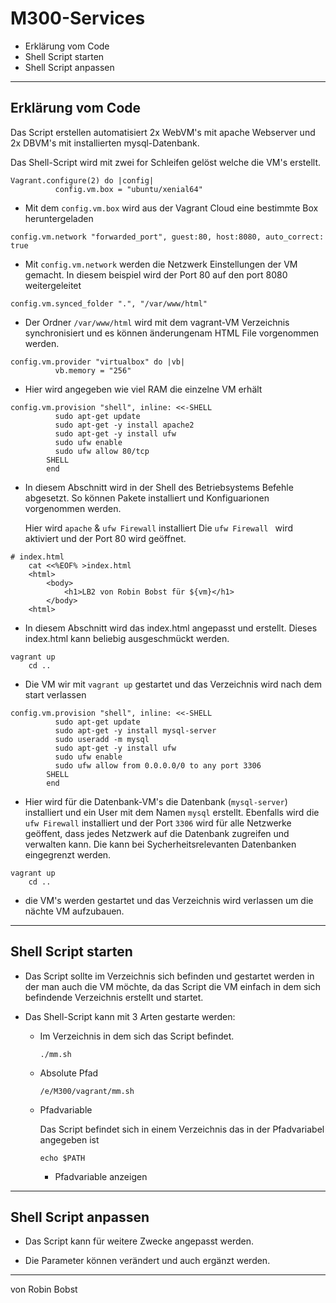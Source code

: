 # M300-Services

* Erklärung vom Code
* Shell Script starten
* Shell Script anpassen

---

## Erklärung vom Code

Das Script erstellen automatisiert 2x WebVM's mit apache Webserver und 2x DBVM's mit installierten mysql-Datenbank.

Das Shell-Script wird mit zwei for Schleifen gelöst welche die VM's erstellt. 


```
Vagrant.configure(2) do |config|
          config.vm.box = "ubuntu/xenial64"
```

* Mit dem `config.vm.box` wird aus der Vagrant Cloud eine bestimmte Box heruntergeladen

```
config.vm.network "forwarded_port", guest:80, host:8080, auto_correct: true
```
* Mit `config.vm.network` werden die Netzwerk Einstellungen der VM gemacht. In diesem beispiel wird der Port 80 auf den port 8080 weitergeleitet 

```
config.vm.synced_folder ".", "/var/www/html"
```

* Der Ordner `/var/www/html` wird mit dem vagrant-VM Verzeichnis synchronisiert und es können änderungenam HTML File vorgenommen werden. 

```
config.vm.provider "virtualbox" do |vb|
          vb.memory = "256"  
```

* Hier wird angegeben wie viel RAM die einzelne VM erhält

```
config.vm.provision "shell", inline: <<-SHELL 
          sudo apt-get update
          sudo apt-get -y install apache2
          sudo apt-get -y install ufw
          sudo ufw enable
          sudo ufw allow 80/tcp
        SHELL
        end
```

* In diesem Abschnitt wird in der Shell des Betriebsystems Befehle abgesetzt. So können Pakete installiert und Konfiguarionen vorgenommen werden.
  
  Hier wird `apache` & `ufw Firewall` installiert
  Die `ufw Firewall ` wird aktiviert und der Port 80 wird geöffnet.

```
# index.html 
    cat <<%EOF% >index.html
    <html>
        <body>
            <h1>LB2 von Robin Bobst für ${vm}</h1>
        </body>
    <html>
```

* In diesem Abschnitt wird das index.html angepasst und erstellt. Dieses index.html kann beliebig ausgeschmückt werden.

```
vagrant up
    cd ..
```

* Die VM wir mit `vagrant up` gestartet und das Verzeichnis wird nach dem start verlassen

```
config.vm.provision "shell", inline: <<-SHELL 
          sudo apt-get update
          sudo apt-get -y install mysql-server
          sudo useradd -m mysql
          sudo apt-get -y install ufw
          sudo ufw enable
          sudo ufw allow from 0.0.0.0/0 to any port 3306
        SHELL
        end
```
* Hier wird für die Datenbank-VM's die Datenbank (`mysql-server`) installiert und ein User mit dem Namen `mysql` erstellt.
  Ebenfalls wird die `ufw Firewall` installiert und der Port `3306` wird für alle Netzwerke geöffent, dass jedes Netzwerk auf die Datenbank zugreifen und verwalten kann. 
  Die kann bei Sycherheitsrelevanten Datenbanken eingegrenzt werden.

```
vagrant up
    cd ..   
```
* die VM's werden gestartet und das Verzeichnis wird verlassen um die nächte VM aufzubauen. 


---

## Shell Script starten

* Das Script sollte im Verzeichnis sich befinden und gestartet werden in der man auch die VM möchte, da das Script die VM einfach in dem sich befindende Verzeichnis erstellt und startet.

* Das Shell-Script kann mit 3 Arten gestarte werden:
  
  * Im Verzeichnis in dem sich das Script befindet.
     ```
     ./mm.sh
     ```
  * Absolute Pfad
    ```
    /e/M300/vagrant/mm.sh
    ```  

  * Pfadvariable
    
    Das Script befindet sich in einem Verzeichnis das in der Pfadvariabel angegeben ist
    ```
    echo $PATH
    ```
    * Pfadvariable anzeigen

---

## Shell Script anpassen

* Das Script kann für weitere Zwecke angepasst werden. 

* Die Parameter können verändert und auch ergänzt werden. 

---

von Robin Bobst
